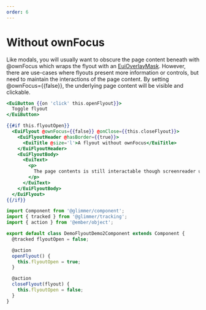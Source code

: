 ```yaml
---
order: 6
---
```


# Without ownFocus

<EuiSpacer />

<EuiText>
  <p>
Like modals, you will usually want to obscure the page content beneath with <EuiCode>@ownFocus</EuiCode> which wraps the flyout with an <a href="/docs/core/docs/display/callout">EuiOverlayMask</a>. However, there are use-cases where flyouts present more information or controls, but need to maintain the interactions of the page content. By setting <EuiCode>@ownFocus={{false}}</EuiCode>, the underlying page content will be visible and clickable.
  </p>
</EuiText>

```hbs template
<EuiButton {{on 'click' this.openFlyout}}>
  Toggle flyout
</EuiButton>

{{#if this.flyoutOpen}}
  <EuiFlyout @ownFocus={{false}} @onClose={{this.closeFlyout}}>
    <EuiFlyoutHeader @hasBorder={{true}}>
      <EuiTitle @size='l'>A flyout without ownFocus</EuiTitle>
    </EuiFlyoutHeader>
    <EuiFlyoutBody>
      <EuiText>
        <p>
          The page contents is still interactable though screenreader users will find themselves still within the bounds of the flyout.
        </p>
      </EuiText>
    </EuiFlyoutBody>
  </EuiFlyout>
{{/if}}
```

```js component
import Component from '@glimmer/component';
import { tracked } from '@glimmer/tracking';
import { action } from '@ember/object';

export default class DemoFlyoutDemo2Component extends Component {
  @tracked flyoutOpen = false;

  @action
  openFlyout() {
    this.flyoutOpen = true;
  }

  @action
  closeFlyout(flyout) {
    this.flyoutOpen = false;
  }
}
```
